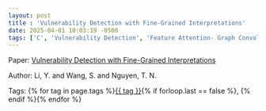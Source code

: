 ```yaml
---
layout: post
title : 'Vulnerability Detection with Fine-Grained Interpretations'
date: 2025-04-01 10:03:19 -0500
tags: ['C', 'Vulnerability Detection', 'Feature Attention- Graph Convolutional Network', 'Abstract Syntax Tree (AST)', 'Program Dependence Graph (PDG)', 'Tokenizer']
---
```

Paper: [Vulnerability Detection with Fine-Grained Interpretations](https://dl.acm.org/doi/abs/10.1145/3468264.3468597)

Author: Li, Y. and Wang, S. and Nguyen, T. N.




 Tags: 
    <span>
    {% for tag in page.tags %}<a href="{{ site.baseurl }}tags/#{{ tag | slugify }}">{{ tag }}</a>{% if forloop.last == false %}, {% endif %}{% endfor %}
    </span>
